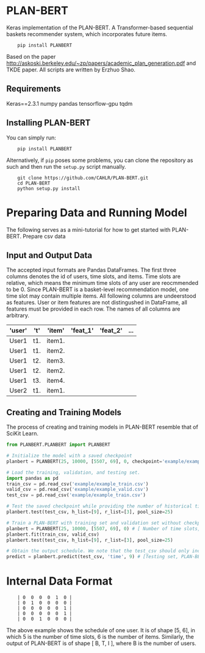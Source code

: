 # PLAN-BERT

Keras implementation of the PLAN-BERT. A Transformer-based sequential baskets recommender system, which incorporates future items.

```
    pip install PLANBERT
```

Based on the paper http://askoski.berkeley.edu/~zp/papers/academic_plan_generation.pdf and TKDE paper. All scripts are written by Erzhuo Shao.

## Requirements
Keras==2.3.1
numpy
pandas
tensorflow-gpu
tqdm



## Installing PLAN-BERT ##

You can simply run:
```
    pip install PLANBERT
``` 
Alternatively, if `pip` poses some problems, you can clone the repository as such and then run the `setup.py` script manually.

```
    git clone https://github.com/CAHLR/PLAN-BERT.git
    cd PLAN-BERT
    python setup.py install
```

# Preparing Data and Running Model #

The following serves as a mini-tutorial for how to get started with PLAN-BERT.
Prepare csv data




## Input and Output Data ##

The accepted input formats are Pandas DataFrames. The first three columns denotes the id of users, time slots, and items. Time slots are relative, which means the minimum time slots of any user are reocmmended to be 0. Since PLAN-BERT is a basket-level recommendation model, one time slot may contain multiple items. All following columns are undeerstood as features. User or item features are not distingushed in DataFrame, all features must be provided in each row. The names of all columns are arbitrary.

| 'user' | 't' | 'item' | 'feat_1' | 'feat_2' | ... |
|:------:|:---:|:------:|:--------:|:--------:|:---:|
| User1  | t1. | item1. |          |          |     |
| User1  | t1. | item2. |          |          |     |
| User1  | t2. | item3. |          |          |     |
| User1  | t2. | item2. |          |          |     |
| User1  | t3. | item4. |          |          |     |
| User2  | t1. | item1. |          |          |     |

## Creating and Training Models ##

The process of creating and training models in PLAN-BERT resemble that of SciKit Learn. 

```python
from PLANBERT.PLANBERT import PLANBERT

# Initialize the model with a saved checkpoint
planbert = PLANBERT(25, 10000, [5507, 69], 0, checkpoint='example/example_ckpt.h5')

# Load the training, validation, and testing set.
import pandas as pd
train_csv = pd.read_csv('example/example_train.csv')
valid_csv = pd.read_csv('example/example_valid.csv')
test_csv = pd.read_csv('example/example_train.csv')

# Test the saved checkpoint while providing the number of historical time slots and future items. PLAN-BERT-time and PLAN-BERT-wishlist will be tested at the same time.
planbert.test(test_csv, h_list=[9], r_list=[3], pool_size=25)

# Train a PLAN-BERT with training set and validation set without checkpoint.
planbert = PLANBERT(25, 10000, [5507, 69], 0) # [ Number of time slots, Number of Items, [Number of features], ID of GPU]
planbert.fit(train_csv, valid_csv)
planbert.test(test_csv, h_list=[9], r_list=[3], pool_size=25)

# Obtain the output schedule. We note that the test_csv should only include historical items and future reference items. We should sample test_csv before feeding it into planbert.predict.
predict = planbert.predict(test_csv, 'time', 9) # [Testing set, PLAN-BERT's mode ('time'/'wishlist'), Number of historical time slots]
```
# Internal Data Format #

        | 0  0  0  0  1  0 |
        | 0  1  0  0  0  0 |
        | 0  0  0  0  0  1 |
        | 0  0  0  0  0  1 |
        | 0  0  1  0  0  0 |   

The above example shows the schedule of one user. It is of shape [5, 6], in which 5 is the number of time slots, 6 is the number of items. Similarly, the output of PLAN-BERT is of shape [ B, T, I ], where B is the number of users.
  
  
